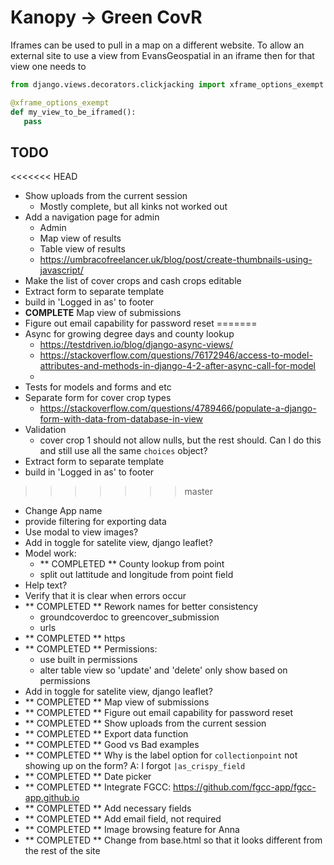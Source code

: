 # Kanopy -> Green CovR

Iframes can be used to pull in a map on a different website. 
To allow an external site to use a view from EvansGeospatial in an iframe then 
for that view one needs to 
```python
from django.views.decorators.clickjacking import xframe_options_exempt

@xframe_options_exempt
def my_view_to_be_iframed():
   pass
```



## TODO

<<<<<<< HEAD
 - Show uploads from the current session
   - Mostly complete, but all kinks not worked out
 - Add a navigation page for admin
   - Admin
   - Map view of results
   - Table view of results
   - https://umbracofreelancer.uk/blog/post/create-thumbnails-using-javascript/
 - Make the list of cover crops and cash crops editable
 - Extract form to separate template
 - build in 'Logged in as' to footer    
 - **COMPLETE** Map view of submissions
 - Figure out email capability for password reset
=======
 - Async for growing degree days and county lookup
   - https://testdriven.io/blog/django-async-views/
   - https://stackoverflow.com/questions/76172946/access-to-model-attributes-and-methods-in-django-4-2-after-async-call-for-model
   - 
 - Tests for models and forms and etc
 - Separate form for cover crop types
   - https://stackoverflow.com/questions/4789466/populate-a-django-form-with-data-from-database-in-view
 - Validation
      - cover crop 1 should not allow nulls, but the rest should. Can I do this and still use all the same `choices` object?
 - Extract form to separate template
 - build in 'Logged in as' to footer    
>>>>>>> master
 - Change App name
 - provide filtering for exporting data
 - Use modal to view images?
 - Add in toggle for satelite view, django leaflet?
 - Model work:
    - ** COMPLETED ** County lookup from point
    - split out lattitude and longitude from point field
 - Help text?
 - Verify that it is clear when errors occur
 - ** COMPLETED ** Rework names for better consistency
    - groundcoverdoc to greencover_submission
    - urls
 - ** COMPLETED ** https
 - ** COMPLETED ** Permissions:
    - use built in permissions
    - alter table view so 'update' and 'delete' only show based on permissions
 - Add in toggle for satelite view, django leaflet?
 - ** COMPLETED ** Map view of submissions    
 - ** COMPLETED ** Figure out email capability for password reset
 - ** COMPLETED ** Show uploads from the current session
 - ** COMPLETED ** Export data function
 - ** COMPLETED ** Good vs Bad examples
 - ** COMPLETED ** Why is the label option for `collectionpoint` not showing up on the form? A: I forgot `|as_crispy_field`
 - ** COMPLETED ** Date picker
 - ** COMPLETED ** Integrate FGCC: https://github.com/fgcc-app/fgcc-app.github.io
 - ** COMPLETED ** Add necessary fields
 - ** COMPLETED ** Add email field, not required
 - ** COMPLETED ** Image browsing feature for Anna
 - ** COMPLETED ** Change from base.html so that it looks different from the rest of the site